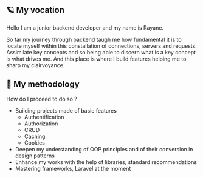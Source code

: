 ## 🪐 My vocation
Hello I am a junior backend developer and my name is Rayane.

So far my journey through backend taugh me how fundamental it is to locate myself within this constallation of connections, servers and requests. Assimilate key concepts and so being able to discern what is a key concept is what drives me. And this place is where I build features helping me to sharp my clairvoyance. 

## 🔭 My methodology

How do I proceed to do so ?

* Building projects made of basic features
  - Authentification
  - Authorization
  - CRUD
  - Caching
  - Cookies
* Deepen my understanding of OOP principles and of their conversion in design patterns 
* Enhance my works with the help of libraries, standard recommendations
* Mastering frameworks, Laravel at the moment
